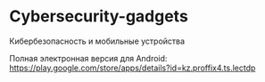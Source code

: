 # Cybersecurity-gadgets
Кибербезопасность и мобильные устройства

Полная электронная версия для Android: https://play.google.com/store/apps/details?id=kz.proffix4.ts.lectdp
